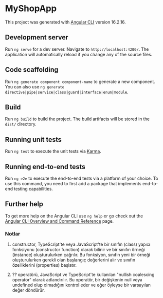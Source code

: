 # MyShopApp

This project was generated with [Angular CLI](https://github.com/angular/angular-cli) version 16.2.16.

## Development server

Run `ng serve` for a dev server. Navigate to `http://localhost:4200/`. The application will automatically reload if you change any of the source files.

## Code scaffolding

Run `ng generate component component-name` to generate a new component. You can also use `ng generate directive|pipe|service|class|guard|interface|enum|module`.

## Build

Run `ng build` to build the project. The build artifacts will be stored in the `dist/` directory.

## Running unit tests

Run `ng test` to execute the unit tests via [Karma](https://karma-runner.github.io).

## Running end-to-end tests

Run `ng e2e` to execute the end-to-end tests via a platform of your choice. To use this command, you need to first add a package that implements end-to-end testing capabilities.

## Further help

To get more help on the Angular CLI use `ng help` or go check out the [Angular CLI Overview and Command Reference](https://angular.io/cli) page.
<br/>

### Notlar
1. constructor, TypeScript'te veya JavaScript'te bir sınıfın (class) yapıcı fonksiyonu (constructor function) olarak bilinir ve bir sınıfın örneği (instance) oluşturulurken çağrılır. Bu fonksiyon, sınıfın yeni bir örneği oluşturulurken gerekli olan başlangıç değerlerini alır ve sınıfın özelliklerini (properties) başlatır.

2. ?? operatörü, JavaScript ve TypeScript'te kullanılan "nullish coalescing operator" olarak adlandırılır. Bu operatör, bir değişkenin null veya undefined olup olmadığını kontrol eder ve eğer öyleyse bir varsayılan değer döndürür.